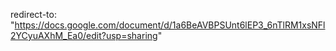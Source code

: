 redirect-to: "https://docs.google.com/document/d/1a6BeAVBPSUnt6lEP3_6nTlRM1xsNFl2YCyuAXhM_Ea0/edit?usp=sharing"
